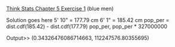[Think Stats Chapter 5 Exercise 1](http://greenteapress.com/thinkstats2/html/thinkstats2006.html#toc50) (blue men)

Solution goes here
5' 10" = 177.79 cm
6' 1" = 185.42 cm
pop_per = dist.cdf(185.42) - dist.cdf(177.79) pop_per, pop_per * 327000000

Output>> (0.34326476086714663, 112247576.80355695)
